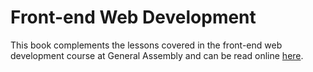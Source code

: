 # Front-end Web Development

This book complements the lessons covered in the front-end web development course at General Assembly and can be read online [here](https://jsstrn.gitbooks.io/fewd/).
